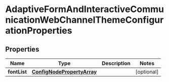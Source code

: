 

# AdaptiveFormAndInteractiveCommunicationWebChannelThemeConfigurationProperties

## Properties

Name | Type | Description | Notes
------------ | ------------- | ------------- | -------------
**fontList** | [**ConfigNodePropertyArray**](ConfigNodePropertyArray.md) |  |  [optional]




